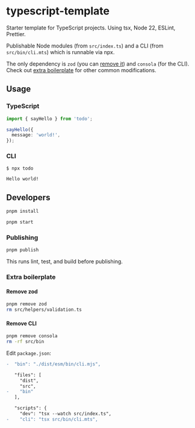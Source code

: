 # typescript-template

Starter template for TypeScript projects. Using tsx, Node 22, ESLint, Prettier.

Publishable Node modules (from `src/index.ts`) and a CLI (from `src/bin/cli.mts`) which is runnable via npx.

The only dependency is `zod` (you can [remove it](#remove-zod)) and `consola` (for the CLI). Check out [extra boilerplate](#extra-boilerplate) for other common modifications.

## Usage

### TypeScript

```ts
import { sayHello } from 'todo';

sayHello({
  message: 'world!',
});
```

### CLI

```console
$ npx todo

Hello world!
```

## Developers

```sh
pnpm install
```

```sh
pnpm start
```

### Publishing

```sh
pnpm publish
```

This runs lint, test, and build before publishing.

### Extra boilerplate

#### Remove zod

```sh
pnpm remove zod
rm src/helpers/validation.ts
```

#### Remove CLI

```sh
pnpm remove consola
rm -rf src/bin
```

Edit `package.json`:

```diff
-  "bin": "./dist/esm/bin/cli.mjs",
```

```diff
   "files": [
     "dist",
     "src",
-    "bin"
   ],
```

```diff
   "scripts": {
     "dev": "tsx --watch src/index.ts",
-    "cli": "tsx src/bin/cli.mts",
```
